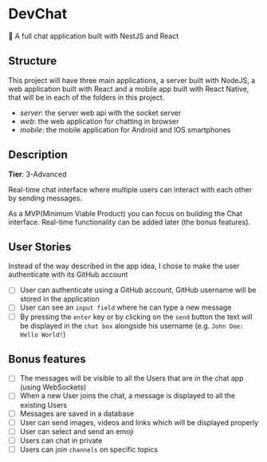 # DevChat
💬 A full chat application built with NestJS and React

## Structure
This project will have three main applications, a server built with NodeJS, a web application built with React and a mobile app built with React Native, that will be in each of the folders in this project.

- _server_: the server web api with the socket server
- _web_: the web application for chatting in browser
- _mobile_: the mobile application for Android and IOS smartphones 

## Description
**Tier**: 3-Advanced

Real-time chat interface where multiple users can interact with each other by sending messages.

As a MVP(Minimum Viable Product) you can focus on building the Chat interface. Real-time functionality can be added later (the bonus features).

## User Stories
Instead of the way described in the app idea, I chose to make the user authenticate with its GitHub account
-   [ ] User can authenticate using a GitHub account, GitHub username will be stored in the application
-   [ ] User can see an `input field` where he can type a new message
-   [ ] By pressing the `enter` key or by clicking on the `send` button the text will be displayed in the `chat box` alongside his username (e.g. `John Doe: Hello World!`)

## Bonus features

-   [ ] The messages will be visible to all the Users that are in the chat app (using WebSockets)
-   [ ] When a new User joins the chat, a message is displayed to all the existing Users
-   [ ] Messages are saved in a database
-   [ ] User can send images, videos and links which will be displayed properly
-   [ ] User can select and send an emoji
-   [ ] Users can chat in private
-   [ ] Users can join `channels` on specific topics
